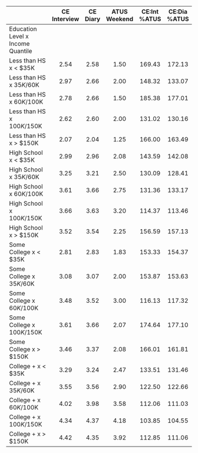 
|                      | CE<br>Interview |  CE<br>Diary | ATUS<br>Weekend | CE:Int<br>%ATUS | CE:Dia<br>%ATUS |
| -------------------- | :----------: | :----------: | :----------: | :----------: | :----------: |
| Education Level x Income Quantile |              |              |              |              |              |
| Less than HS x     < $35K |         2.54 |         2.58 |         1.50 |       169.43 |       172.13 |
| Less than HS x  $35K/$60K |         2.97 |         2.66 |         2.00 |       148.32 |       133.07 |
| Less than HS x  $60K/$100K |         2.78 |         2.66 |         1.50 |       185.38 |       177.01 |
| Less than HS x $100K/$150K |         2.62 |         2.60 |         2.00 |       131.02 |       130.16 |
| Less than HS x     > $150K |         2.07 |         2.04 |         1.25 |       166.00 |       163.49 |
| High School x     < $35K |         2.99 |         2.96 |         2.08 |       143.59 |       142.08 |
| High School x  $35K/$60K |         3.25 |         3.21 |         2.50 |       130.09 |       128.41 |
| High School x  $60K/$100K |         3.61 |         3.66 |         2.75 |       131.36 |       133.17 |
| High School x $100K/$150K |         3.66 |         3.63 |         3.20 |       114.37 |       113.46 |
| High School x     > $150K |         3.52 |         3.54 |         2.25 |       156.59 |       157.13 |
| Some College x     < $35K |         2.81 |         2.83 |         1.83 |       153.33 |       154.37 |
| Some College x  $35K/$60K |         3.08 |         3.07 |         2.00 |       153.87 |       153.63 |
| Some College x  $60K/$100K |         3.48 |         3.52 |         3.00 |       116.13 |       117.32 |
| Some College x $100K/$150K |         3.61 |         3.66 |         2.07 |       174.64 |       177.10 |
| Some College x     > $150K |         3.46 |         3.37 |         2.08 |       166.01 |       161.81 |
| College + x     < $35K |         3.29 |         3.24 |         2.47 |       133.51 |       131.46 |
| College + x  $35K/$60K |         3.55 |         3.56 |         2.90 |       122.50 |       122.66 |
| College + x  $60K/$100K |         4.02 |         3.98 |         3.58 |       112.06 |       111.03 |
| College + x $100K/$150K |         4.34 |         4.37 |         4.18 |       103.85 |       104.55 |
| College + x     > $150K |         4.42 |         4.35 |         3.92 |       112.85 |       111.06 |

